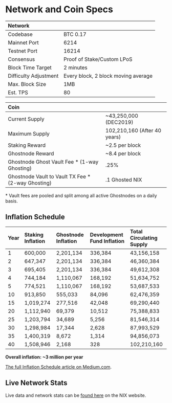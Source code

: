 # Network and Coin Specs

| Network |  |
| :--- | :--- |
| Codebase | BTC 0.17 |
| Mainnet Port | 6214 |
| Testnet Port | 16214 |
| Consensus | Proof of Stake/Custom LPoS |
| Block Time Target | 2 minutes |
| Difficulty Adjustment | Every block, 2 block moving average |
| Max. Block Size | 1MB |
| Est. TPS | 80 |

| Coin |  |
| :--- | :--- |
| Current Supply | ~43,250,000 \(DEC2019\) |
| Maximum Supply | 102,210,160 \(After 40 years\) |
| Staking Reward | ~2.5 per block |
| Ghostnode Reward | ~8.4 per block |
| Ghostnode Ghost Vault Fee \* \(1-way Ghosting\) | .25% |
| Ghostnode Vault to Vault TX Fee \* \(2-way Ghosting\) | .1 Ghosted NIX |

 \* Vault fees are pooled and split among all active Ghostnodes on a daily basis.

## Inflation Schedule

| Year | Staking Inflation | Ghostnode Inflation | Development Fund Inflation | Total Circulating Supply |
| :--- | :--- | :--- | :--- | :--- |
| 1 | 600,000 | 2,201,134 | 336,384 | 43,156,158 |
| 2 | 647,347 | 2,201,134 | 336,384 | 46,360,384 |
| 3 | 695,405 | 2,201,134 | 336,384 | 49,612,308 |
| 4 | 744,184 | 1,110,067 | 168,192 | 51,634,752 |
| 5 | 774,521 | 1,110,067 | 168,192 | 53,687,533 |
| 10 | 913,850 | 555,033 | 84,096 | 62,476,359 |
| 15 | 1,019,274 | 277,516 | 42,048 | 69,290,440 |
| 20 | 1,112,940 | 69,379 | 10,512 | 75,388,833 |
| 25 | 1,203,794 | 34,689 | 5,256 | 81,546,314 |
| 30 | 1,298,984 | 17,344 | 2,628 | 87,993,529 |
| 35 | 1,400,319 | 8,672 | 1,314 | 94,856,073 |
| 40 | 1,508,946 | 2,168 | 328 | 102,210,160 |

**Overall inflation: ~3 million per year**

[The full Inflation Schedule article on Medium.com](https://medium.com/@nixplatform/proof-of-stake-inflation-schedule-d9c6b5a1e119).

## Live Network Stats

Live data and network stats can be [found here](https://data.nixplatform.io/) on the NIX website.

